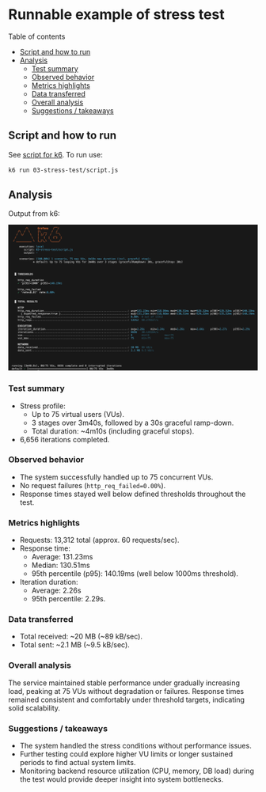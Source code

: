 # Runnable example of stress test

Table of contents

- [Script and how to run](#script-and-how-to-run)
- [Analysis](#analysis)
  - [Test summary](#test-summary)
  - [Observed behavior](#observed-behavior)
  - [Metrics highlights](#metrics-highlights)
  - [Data transferred](#data-transferred)
  - [Overall analysis](#overall-analysis)
  - [Suggestions / takeaways](#suggestions--takeaways)

## Script and how to run

See [script for k6](script.js). To run use:

```bash
k6 run 03-stress-test/script.js
```

## Analysis

Output from k6:

![result](result.png)

### Test summary

- Stress profile:
  - Up to 75 virtual users (VUs).
  - 3 stages over 3m40s, followed by a 30s graceful ramp-down.
  - Total duration: ~4m10s (including graceful stops).
- 6,656 iterations completed.

### Observed behavior

- The system successfully handled up to 75 concurrent VUs.
- No request failures (`http_req_failed=0.00%`).
- Response times stayed well below defined thresholds throughout the test.

### Metrics highlights

- Requests: 13,312 total (approx. 60 requests/sec).
- Response time:
  - Average: 131.23ms
  - Median: 130.51ms
  - 95th percentile (p95): 140.19ms (well below 1000ms threshold).
- Iteration duration:
  - Average: 2.26s
  - 95th percentile: 2.29s.

### Data transferred

- Total received: ~20 MB (~89 kB/sec).
- Total sent: ~2.1 MB (~9.5 kB/sec).

### Overall analysis

The service maintained stable performance under gradually increasing load, peaking at 75 VUs without degradation or failures. Response times remained consistent and comfortably under threshold targets, indicating solid scalability.

### Suggestions / takeaways

- The system handled the stress conditions without performance issues.
- Further testing could explore higher VU limits or longer sustained periods to find actual system limits.
- Monitoring backend resource utilization (CPU, memory, DB load) during the test would provide deeper insight into system bottlenecks.
